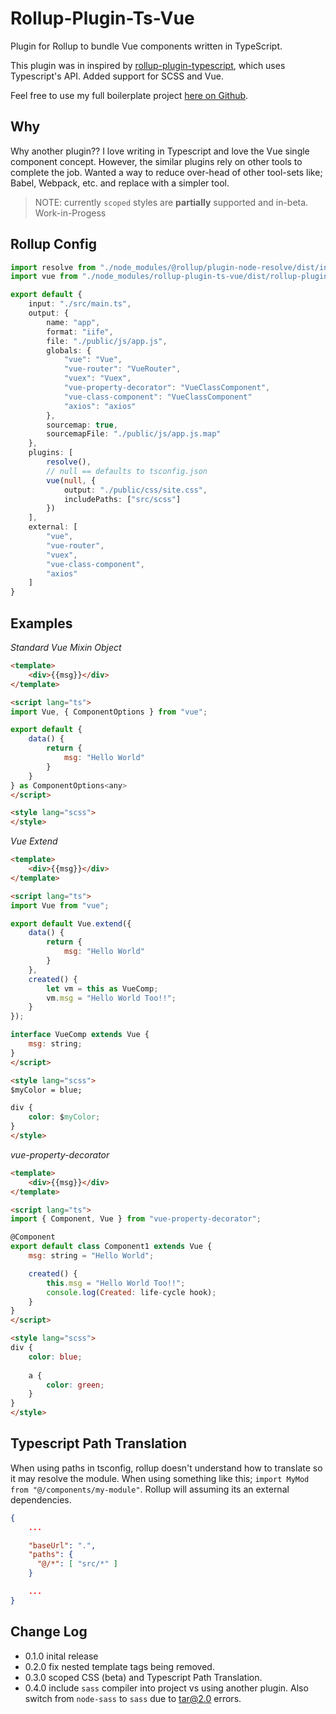 # Rollup-Plugin-Ts-Vue

Plugin for Rollup to bundle Vue components written in TypeScript.

This plugin was in inspired by [rollup-plugin-typescript](https://github.com/rollup/rollup-plugin-typescript), which uses Typescript's API. Added support for SCSS and Vue.

Feel free to use my full boilerplate project [here on Github](https://github.com/JTravis76/vue-base-template).

## Why
Why another plugin?? I love writing in Typescript and love the Vue single component concept. However, the similar plugins rely on other tools to complete the job. Wanted a way to reduce over-head of other tool-sets like; Babel, Webpack, etc. and replace with a simpler tool.

> NOTE: currently `scoped` styles are **partially** supported and in-beta. Work-in-Progess

## Rollup Config

```ts
import resolve from "./node_modules/@rollup/plugin-node-resolve/dist/index.es";
import vue from "./node_modules/rollup-plugin-ts-vue/dist/rollup-plugin-ts-vue.es";

export default {
    input: "./src/main.ts",
    output: {
        name: "app",
        format: "iife",
        file: "./public/js/app.js",
        globals: {
            "vue": "Vue",
            "vue-router": "VueRouter",
            "vuex": "Vuex",
            "vue-property-decorator": "VueClassComponent",
            "vue-class-component": "VueClassComponent"
            "axios": "axios"
        },
        sourcemap: true,
        sourcemapFile: "./public/js/app.js.map"
    },
    plugins: [
        resolve(),
        // null == defaults to tsconfig.json
        vue(null, {
            output: "./public/css/site.css",
            includePaths: ["src/scss"]
        })
    ],
    external: [
        "vue", 
        "vue-router", 
        "vuex", 
        "vue-class-component",
        "axios"
    ]
}
```
## Examples

*Standard Vue Mixin Object*
```html
<template>
    <div>{{msg}}</div>
</template>

<script lang="ts">
import Vue, { ComponentOptions } from "vue";

export default {
    data() {
        return {
            msg: "Hello World"
        }
    }
} as ComponentOptions<any>
</script>

<style lang="scss">
</style>
```

*Vue Extend*
```html
<template>
    <div>{{msg}}</div>
</template>

<script lang="ts">
import Vue from "vue";

export default Vue.extend({
    data() {
        return {
            msg: "Hello World"
        }
    },
    created() {
        let vm = this as VueComp;
        vm.msg = "Hello World Too!!";
    }
});

interface VueComp extends Vue {
    msg: string;
}
</script>

<style lang="scss">
$myColor = blue;

div {
    color: $myColor;
}
</style>
```

*vue-property-decorator*
```html
<template>
    <div>{{msg}}</div>
</template>

<script lang="ts">
import { Component, Vue } from "vue-property-decorator";

@Component
export default class Component1 extends Vue {    
    msg: string = "Hello World";

    created() {
        this.msg = "Hello World Too!!";
        console.log(Created: life-cycle hook);
    }
}
</script>

<style lang="scss">
div {
    color: blue;
    
    a {
        color: green;
    }
}
</style>
```

## Typescript Path Translation
When using paths in tsconfig, rollup doesn't understand how to translate so it may resolve the module. When using something like this; `import MyMod from "@/components/my-module"`. Rollup will assuming its an external dependencies.

```json
{
    ...

    "baseUrl": ".",
    "paths": {
      "@/*": [ "src/*" ]
    }

    ...
}
```

## Change Log

* 0.1.0 inital release
* 0.2.0 fix nested template tags being removed.
* 0.3.0 scoped CSS (beta) and Typescript Path Translation.
* 0.4.0 include `sass` compiler into project vs using another plugin. Also switch from `node-sass` to `sass` due to tar@2.0 errors.